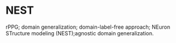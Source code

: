 # NEST
rPPG; domain generalization; domain-label-free approach; NEuron STructure modeling (NEST);agnostic domain generalization.
